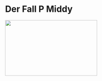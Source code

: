 <h1>
<h1>Der Fall P Middy</h1></h1>
<img src="![image](https://github.com/user-attachments/assets/40d330ea-27ef-404e-a71b-93f1e4d951fa)" width="300" height="180">
